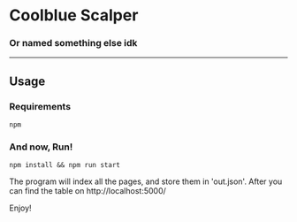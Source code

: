 # Coolblue Scalper
[logo]: https://github.com/Alpha1337k/coolblue_scalper/blob/main/static/logo.png "Logo"

### Or named something else idk

---

## Usage

### Requirements
`npm`

### And now, Run!
```
npm install && npm run start

```

The program will index all the pages, and store them in 'out.json'.
After you can find the table on http://localhost:5000/

Enjoy!